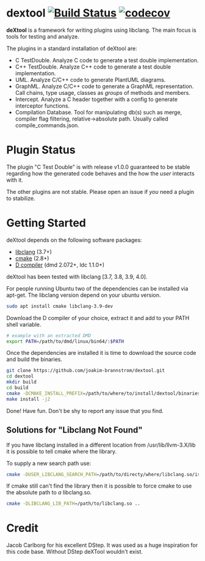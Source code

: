 # dextool [![Build Status](https://travis-ci.org/joakim-brannstrom/dextool.svg?branch=master)](https://travis-ci.org/joakim-brannstrom/dextool) [![codecov](https://codecov.io/gh/joakim-brannstrom/dextool/branch/master/graph/badge.svg)](https://codecov.io/gh/joakim-brannstrom/dextool)

**deXtool** is a framework for writing plugins using libclang. The main focus
is tools for testing and analyze.

The plugins in a standard installation of deXtool are:
 - C TestDouble. Analyze C code to generate a test double implementation.
 - C++ TestDouble. Analyze C++ code to generate a test double implementation.
 - UML. Analyze C/C++ code to generate PlantUML diagrams.
 - GraphML. Analyze C/C++ code to generate a GraphML representation.
   Call chains, type usage, classes as _groups_ of methods and members.
 - Intercept. Analyze a C header together with a config to generate interceptor
   functions.
 - Compilation Database. Tool for manipulating db(s) such as merge, compiler
   flag filtering, relative->absolute path.
   Usually called compile_commands.json.

# Plugin Status

The plugin "C Test Double" is with release v1.0.0 guaranteed to be stable
regarding how the generated code behaves and the how the _user_ interacts with
it.

The other plugins are not stable.
Please open an issue if _you_ need a plugin to stabilize.

# Getting Started

deXtool depends on the following software packages:

 * [libclang](http://releases.llvm.org/download.html) (3.7+)
 * [cmake](https://cmake.org/download) (2.8+)
 * [D compiler](https://dlang.org/download.html) (dmd 2.072+, ldc 1.1.0+)

deXtool has been tested with libclang [3.7, 3.8, 3.9, 4.0].

For people running Ubuntu two of the dependencies can be installed via apt-get.
The libclang version depend on your ubuntu version.
```sh
sudo apt install cmake libclang-3.9-dev
```

Download the D compiler of your choice, extract it and add to your PATH shell
variable.
```sh
# example with an extracted DMD
export PATH=/path/to/dmd/linux/bin64/:$PATH
```

Once the dependencies are installed it is time to download the source code and
build the binaries.
```sh
git clone https://github.com/joakim-brannstrom/dextool.git
cd dextool
mkdir build
cd build
cmake -DCMAKE_INSTALL_PREFIX=/path/to/where/to/install/dextool/binaries ..
make install -j2
```

Done! Have fun.
Don't be shy to report any issue that you find.

## Solutions for "Libclang Not Found"

If you have libclang installed in a different location from
/usr/lib/llvm-3.X/lib it is possible to tell cmake where the library.

To supply a new search path use:
```sh
cmake -DUSER_LIBCLANG_SEARCH_PATH=/path/to/directy/where/libclang.so/is ..
```

If cmake still can't find the library then it is possible to force cmake to use
the absolute path to _a_ libclang.so.
```sh
cmake -DLIBCLANG_LIB_PATH=/path/to/libclang.so ..
```

# Credit
Jacob Carlborg for his excellent DStep. It was used as a huge inspiration for
this code base. Without DStep deXTool wouldn't exist.

